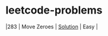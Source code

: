 # leetcode-problems
|283 | Move Zeroes | [Solution](https://leetcode.com/submissions/detail/1099111680/) | Easy |
